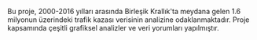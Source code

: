 Bu proje, 2000-2016 yılları arasında Birleşik Krallık'ta meydana gelen 1.6 milyonun üzerindeki trafik kazası verisinin analizine odaklanmaktadır. Proje kapsamında çeşitli grafiksel analizler ve veri yorumları yapılmıştır.

